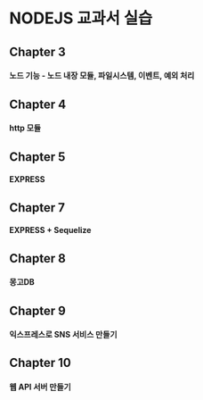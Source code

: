 # NODEJS 교과서 실습

## Chapter 3

#### 노드 기능 - 노드 내장 모듈, 파일시스템, 이벤트, 예외 처리

## Chapter 4

#### http 모듈

## Chapter 5

#### EXPRESS

## Chapter 7

#### EXPRESS + Sequelize

## Chapter 8

#### 몽고DB

## Chapter 9

#### 익스프레스로 SNS 서비스 만들기

## Chapter 10

#### 웹 API 서버 만들기
